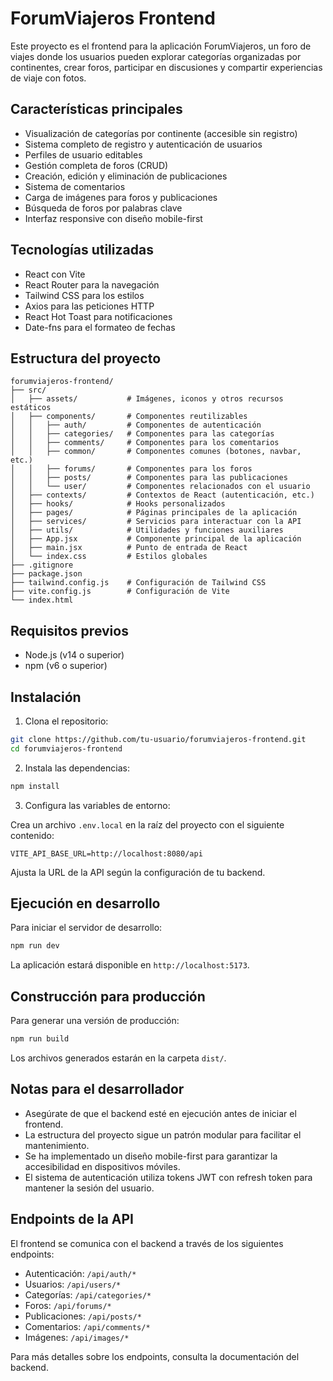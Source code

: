 # ForumViajeros Frontend

Este proyecto es el frontend para la aplicación ForumViajeros, un foro de viajes donde los usuarios pueden explorar categorías organizadas por continentes, crear foros, participar en discusiones y compartir experiencias de viaje con fotos.

## Características principales

- Visualización de categorías por continente (accesible sin registro)
- Sistema completo de registro y autenticación de usuarios
- Perfiles de usuario editables
- Gestión completa de foros (CRUD)
- Creación, edición y eliminación de publicaciones
- Sistema de comentarios
- Carga de imágenes para foros y publicaciones
- Búsqueda de foros por palabras clave
- Interfaz responsive con diseño mobile-first

## Tecnologías utilizadas

- React con Vite
- React Router para la navegación
- Tailwind CSS para los estilos
- Axios para las peticiones HTTP
- React Hot Toast para notificaciones
- Date-fns para el formateo de fechas

## Estructura del proyecto

```
forumviajeros-frontend/
├── src/
│   ├── assets/           # Imágenes, iconos y otros recursos estáticos
│   ├── components/       # Componentes reutilizables
│   │   ├── auth/         # Componentes de autenticación
│   │   ├── categories/   # Componentes para las categorías
│   │   ├── comments/     # Componentes para los comentarios
│   │   ├── common/       # Componentes comunes (botones, navbar, etc.)
│   │   ├── forums/       # Componentes para los foros
│   │   ├── posts/        # Componentes para las publicaciones
│   │   └── user/         # Componentes relacionados con el usuario
│   ├── contexts/         # Contextos de React (autenticación, etc.)
│   ├── hooks/            # Hooks personalizados
│   ├── pages/            # Páginas principales de la aplicación
│   ├── services/         # Servicios para interactuar con la API
│   ├── utils/            # Utilidades y funciones auxiliares
│   ├── App.jsx           # Componente principal de la aplicación
│   ├── main.jsx          # Punto de entrada de React
│   └── index.css         # Estilos globales
├── .gitignore
├── package.json
├── tailwind.config.js    # Configuración de Tailwind CSS
├── vite.config.js        # Configuración de Vite
└── index.html
```

## Requisitos previos

- Node.js (v14 o superior)
- npm (v6 o superior)

## Instalación

1. Clona el repositorio:
```bash
git clone https://github.com/tu-usuario/forumviajeros-frontend.git
cd forumviajeros-frontend
```

2. Instala las dependencias:
```bash
npm install
```

3. Configura las variables de entorno:

Crea un archivo `.env.local` en la raíz del proyecto con el siguiente contenido:
```
VITE_API_BASE_URL=http://localhost:8080/api
```

Ajusta la URL de la API según la configuración de tu backend.

## Ejecución en desarrollo

Para iniciar el servidor de desarrollo:
```bash
npm run dev
```

La aplicación estará disponible en `http://localhost:5173`.

## Construcción para producción

Para generar una versión de producción:
```bash
npm run build
```

Los archivos generados estarán en la carpeta `dist/`.

## Notas para el desarrollador

- Asegúrate de que el backend esté en ejecución antes de iniciar el frontend.
- La estructura del proyecto sigue un patrón modular para facilitar el mantenimiento.
- Se ha implementado un diseño mobile-first para garantizar la accesibilidad en dispositivos móviles.
- El sistema de autenticación utiliza tokens JWT con refresh token para mantener la sesión del usuario.

## Endpoints de la API

El frontend se comunica con el backend a través de los siguientes endpoints:

- Autenticación: `/api/auth/*`
- Usuarios: `/api/users/*`
- Categorías: `/api/categories/*`
- Foros: `/api/forums/*`
- Publicaciones: `/api/posts/*`
- Comentarios: `/api/comments/*`
- Imágenes: `/api/images/*`

Para más detalles sobre los endpoints, consulta la documentación del backend.